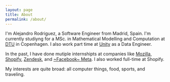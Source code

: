 ```yaml
---
layout: page
title: About
permalink: /about/
---
```


I'm Alejandro Rodriguez, a Software Engineer from Madrid, Spain. I'm currently studiyng for a MSc. in Mathematical Modelling and Computation at [DTU]([url](https://www.dtu.dk/english)) in Copenhagen. I also work part time at [Unity]([url](https://unity.com/)) as a Data Engineer.

In the past, I have done mutiple internshipts at companies like [Mozilla]([url](https://www.mozilla.org/en-US/)), [Shopify]([url](https://www.shopify.com/)), [Zendesk]([url](https://www.zendesk.com/)), and [~Facebook~ Meta]([url](https://www.facebook.com/)). I also worked full-time at Shopify.

My interests are quite broad: all computer things, food, sports, and traveling. 

<!-- This is the base Jekyll theme. You can find out more info about customizing your Jekyll theme, as well as basic Jekyll usage documentation at [jekyllrb.com](https://jekyllrb.com/)

You can find the source code for Minima at GitHub:
[jekyll][jekyll-organization] /
[minima](https://github.com/jekyll/minima)

You can find the source code for Jekyll at GitHub:
[jekyll][jekyll-organization] /
[jekyll](https://github.com/jekyll/jekyll)


[jekyll-organization]: https://github.com/jekyll -->
